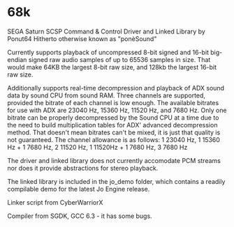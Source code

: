 # 68k
SEGA Saturn SCSP Command & Control Driver and Linked Library
by Ponut64
Hitherto otherwise known as "ponèSound"

Currently supports playback of uncompressed 8-bit signed and 16-bit big-endian signed raw audio samples of up to 65536 samples in size. That would make 64KB the largest 8-bit raw size, and 128kb the largest 16-bit raw size.

Additionally supports real-time decompression and playback of ADX sound data by sound CPU from sound RAM. Three channels are supported, provided the bitrate of each channel is low enough. The available bitrates for use with ADX are 23040 Hz, 15360 Hz, 11520 Hz, and 7680 Hz. Only one bitrate can be properly decompressed by the Sound CPU at a time due to the need to build multiplication tables for ADX' advanced decompression method. That doesn't mean bitrates can't be mixed, it is just that quality is not guaranteed.
The channel allowance is as follows:
1 23040 Hz, 
1 15360 Hz + 1 7680 Hz, 
2 11520 Hz, 
1 11520Hz + 1 7680 Hz, 
3 7680 Hz 

The driver and linked library does not currently accomodate PCM streams nor does it provide abstractions for stereo playback.

The linked library is included in the jo_demo folder, which contains a readily compilable demo for the latest Jo Engine release.

Linker script from CyberWarriorX

Compiler from SGDK, GCC 6.3 - it has some bugs.
